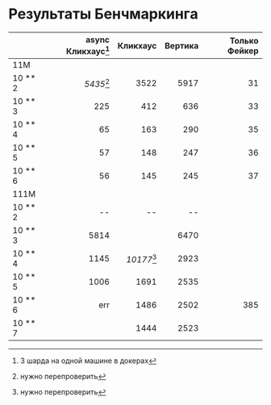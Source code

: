 
# Результаты Бенчмаркинга

|         | async Кликхаус[^1] |    Кликхаус | Вертика | Только Фейкер |
|:--------|-------------------:|------------:|--------:|--------------:|
| 11M     |                    |             |         |               |
| 10 ** 2 |         _5435_[^2] |        3522 |    5917 |            31 |
| 10 ** 3 |                225 |         412 |     636 |            33 |
| 10 ** 4 |                 65 |         163 |     290 |            35 |
| 10 ** 5 |                 57 |         148 |     247 |            36 |
| 10 ** 6 |                 56 |         145 |     245 |            37 |
| 111M    |                    |             |         |               |
| 10 ** 2 |                 -- |          -- |      -- |               |
| 10 ** 3 |               5814 |             |    6470 |               |
| 10 ** 4 |               1145 | _10177_[^2] |    2923 |               |
| 10 ** 5 |               1006 |        1691 |    2535 |               |
| 10 ** 6 |                err |        1486 |    2502 |           385 |
| 10 ** 7 |                    |        1444 |    2523 |               |

[^1]: 3 шарда на одной машине в докерах
[^2]: нужно перепроверить

